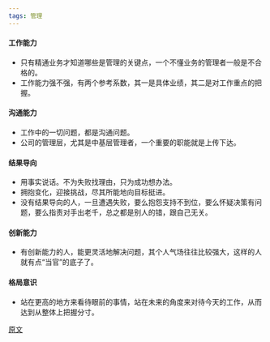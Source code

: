 ```yaml
---
tags: 管理
---
```




#### 工作能力

* 只有<hu>精通业务</hu>才知道哪些是管理的关键点，一个不懂业务的管理者一般是不合格的。
* 工作能力强不强，有两个参考系数，其一是具体业绩，其二是对<hu>工作重点</hu>的把握。

#### 沟通能力

* <hu>工作中的一切问题，都是沟通问题</hu>。
* 公司的管理层，尤其是中基层管理者，一个重要的职能就是<hu>上传下达</hu>。

#### 结果导向

* 用事实说话。<hu>不为失败找理由，只为成功想办法</hu>。
* <hu>拥抱变化，迎接挑战</hu>，尽其所能地向目标挺进。
* 没有结果导向的人，一旦遭遇失败，要么抱怨支持不到位，要么怀疑决策有问题，要么指责对手出老千，总之都是别人的错，跟自己无关。

#### 创新能力

* 有创新能力的人，能更<hu>灵活地解决问题</hu>，其个人气场往往比较强大，这样的人就有点“当官”的底子了。

#### 格局意识

* <hu>站在更高的地方来看待眼前的事情，站在未来的角度来对待今天的工作</hu>，从而达到从整体上把握分寸。



[原文](https://mp.weixin.qq.com/s/Qw8tFjJTgwddgurKIDqfQQ)